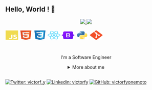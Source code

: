 ## Hello, World ! 👋
<div align="center">
  <a href="https://github.com/victorfyonemoto">
  <img height="170em" src="https://github-readme-stats.vercel.app/api?username=victorfyonemoto&show_icons=true&theme=dracula&include_all_commits=true&count_private=true"/>
  <img height="170em" src="https://github-readme-stats.vercel.app/api/top-langs/?username=victorfyonemoto&layout=compact&langs_count=7&theme=dracula"/>
  </a>
</div>
<div style="display: inline_block"><br>
  <img align="center" alt="Victor-Js" height="30" width="40" src="https://raw.githubusercontent.com/devicons/devicon/master/icons/javascript/javascript-plain.svg"/>
  <img align="center" alt="Victor-HTML" height="30" width="40" src="https://raw.githubusercontent.com/devicons/devicon/master/icons/html5/html5-original.svg"/>
  <img align="center" alt="Victor-CSS" height="30" width="40" src="https://raw.githubusercontent.com/devicons/devicon/master/icons/css3/css3-original.svg"/>
  <img align="center" alt="Victor-React" height="30" width="40" src="https://raw.githubusercontent.com/devicons/devicon/master/icons/react/react-original.svg"/>
  <img align="center" alt="Victor-Bootstrap" height="30" width="40" src="https://raw.githubusercontent.com/devicons/devicon/master/icons/bootstrap/bootstrap-original.svg"/>     
  <img align="center" alt="Victor-Python" height="30" width="40" src="https://raw.githubusercontent.com/devicons/devicon/master/icons/python/python-original.svg"/>
  <img align="center" alt="Victor-Python" height="30" width="40" src="https://raw.githubusercontent.com/devicons/devicon/master/icons/git/git-original.svg"/>
  </div>
  
  <br>
  
  ##
  
  <div align="center">
  
  I'm a Software Engineer 
  
  <details>
  <summary> More about me</summary>
<div align="left">
 
``` js
const vic = {
    personal: {
        fullName: 'Victor Ferreira Yonemoto',
        birthDate: '1994-02-21',
        pronouns: 'he' | 'him',
        interests: ['anime', 'games', 'open source', 'music', 'language learning'],
        motivation: [
            'Making life easier and smarter through tech',
            'Help improving diversity and inclusion',
            'Learning new things',
        ],
    },
    technical: {
        technologies: {
            frontEnd: {
              Javascript: ['ReactJS'],
              HTML: ['HTML5', 'Semantic HTML'],
              CSS: ['styled-components', 'Bootstrap'],
            },
            backEnd: {
              Javascript: ['Node.js'],
              DataBase: ['SQL'],
            }
        },
    }
}
```
  </div>
</details>
  
  </div>
    
  ##
  
 [![Twitter: victorf_y](https://img.shields.io/twitter/follow/victorf_y?style=social)](https://twitter.com/victorf_y)
 [![Linkedin: victorfy](https://img.shields.io/badge/-victorfy-blue?style=flat-square&logo=Linkedin&logoColor=white&link=https://www.linkedin.com/in/victorfy/)](https://www.linkedin.com/in/victorfy/)
 [![GitHub: victorfyonemoto](https://img.shields.io/github/followers/victorfyonemoto?label=follow&style=social)](https://github.com/victorfyonemoto)
